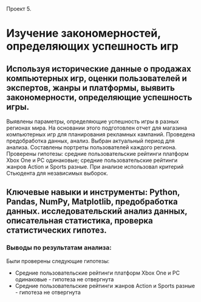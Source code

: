 Проект 5.
# Изучение закономерностей, определяющих успешность игр

## Используя исторические данные о продажах компьютерных игр, оценки пользователей и экспертов, жанры и платформы, выявить закономерности, определяющие успешность игры.

Выявлены параметры, определяющие успешность игры в разных регионах мира. На
основании этого подготовлен отчет для магазина компьютерных игр для планирования
рекламных кампаний. Проведена предобработка данных, анализ. Выбран актуальный
период для анализа. Составлены портреты пользователей каждого региона. Проверены
гипотезы: средние пользовательские рейтинги платформ Xbox One и PC одинаковые;
средние пользовательские рейтинги жанров Action и Sports разные. При анализе использовал критерий Стьюдента для независимых выборок.

## Ключевые навыки и инструменты: Python, Pandas, NumPy, Matplotlib, предобработка данных. исследовательский анализ данных, описательная статистика, проверка статистических гипотез.

### Выводы по результатам анализа:
Были проверены следующие гипотезы:
- Средние пользовательские рейтинги платформ Xbox One и PC одинаковые - гипотеза не отвергнута
- Средние пользовательские рейтинги жанров Action и Sports разные - гипотеза не отвергнута
